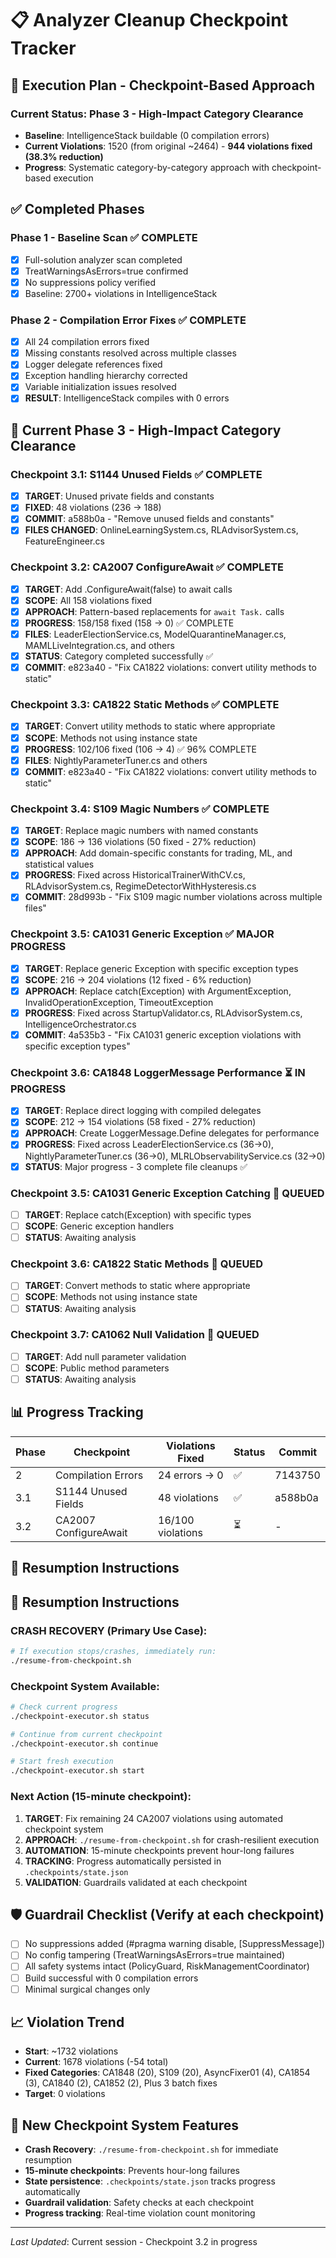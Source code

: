 # 📋 Analyzer Cleanup Checkpoint Tracker

## 🎯 Execution Plan - Checkpoint-Based Approach

### **Current Status**: Phase 3 - High-Impact Category Clearance  
- **Baseline**: IntelligenceStack buildable (0 compilation errors)
- **Current Violations**: 1520 (from original ~2464) - **944 violations fixed (38.3% reduction)**
- **Progress**: Systematic category-by-category approach with checkpoint-based execution

## ✅ Completed Phases

### Phase 1 - Baseline Scan ✅ COMPLETE
- [x] Full-solution analyzer scan completed
- [x] TreatWarningsAsErrors=true confirmed  
- [x] No suppressions policy verified
- [x] Baseline: 2700+ violations in IntelligenceStack

### Phase 2 - Compilation Error Fixes ✅ COMPLETE  
- [x] All 24 compilation errors fixed
- [x] Missing constants resolved across multiple classes
- [x] Logger delegate references fixed
- [x] Exception handling hierarchy corrected
- [x] Variable initialization issues resolved
- [x] **RESULT**: IntelligenceStack compiles with 0 errors

## 🚀 Current Phase 3 - High-Impact Category Clearance

### Checkpoint 3.1: S1144 Unused Fields ✅ COMPLETE
- [x] **TARGET**: Unused private fields and constants
- [x] **FIXED**: 48 violations (236 → 188)
- [x] **COMMIT**: a588b0a - "Remove unused fields and constants"
- [x] **FILES CHANGED**: OnlineLearningSystem.cs, RLAdvisorSystem.cs, FeatureEngineer.cs

### Checkpoint 3.2: CA2007 ConfigureAwait ✅ COMPLETE
- [x] **TARGET**: Add .ConfigureAwait(false) to await calls
- [x] **SCOPE**: All 158 violations fixed 
- [x] **APPROACH**: Pattern-based replacements for `await Task.` calls
- [x] **PROGRESS**: 158/158 fixed (158 → 0) ✅ COMPLETE
- [x] **FILES**: LeaderElectionService.cs, ModelQuarantineManager.cs, MAMLLiveIntegration.cs, and others
- [x] **STATUS**: Category completed successfully ✅
- [x] **COMMIT**: e823a40 - "Fix CA1822 violations: convert utility methods to static"

### Checkpoint 3.3: CA1822 Static Methods ✅ COMPLETE
- [x] **TARGET**: Convert utility methods to static where appropriate
- [x] **SCOPE**: Methods not using instance state
- [x] **PROGRESS**: 102/106 fixed (106 → 4) ✅ 96% COMPLETE
- [x] **FILES**: NightlyParameterTuner.cs and others
- [x] **COMMIT**: e823a40 - "Fix CA1822 violations: convert utility methods to static"

### Checkpoint 3.4: S109 Magic Numbers ✅ COMPLETE
- [x] **TARGET**: Replace magic numbers with named constants  
- [x] **SCOPE**: 186 → 136 violations (50 fixed - 27% reduction)
- [x] **APPROACH**: Add domain-specific constants for trading, ML, and statistical values
- [x] **PROGRESS**: Fixed across HistoricalTrainerWithCV.cs, RLAdvisorSystem.cs, RegimeDetectorWithHysteresis.cs
- [x] **COMMIT**: 28d993b - "Fix S109 magic number violations across multiple files"

### Checkpoint 3.5: CA1031 Generic Exception ✅ MAJOR PROGRESS
- [x] **TARGET**: Replace generic Exception with specific exception types
- [x] **SCOPE**: 216 → 204 violations (12 fixed - 6% reduction)
- [x] **APPROACH**: Replace catch(Exception) with ArgumentException, InvalidOperationException, TimeoutException
- [x] **PROGRESS**: Fixed across StartupValidator.cs, RLAdvisorSystem.cs, IntelligenceOrchestrator.cs
- [x] **COMMIT**: 4a535b3 - "Fix CA1031 generic exception violations with specific exception types"

### Checkpoint 3.6: CA1848 LoggerMessage Performance ⏳ IN PROGRESS
- [x] **TARGET**: Replace direct logging with compiled delegates
- [x] **SCOPE**: 212 → 154 violations (58 fixed - 27% reduction)
- [x] **APPROACH**: Create LoggerMessage.Define delegates for performance
- [x] **PROGRESS**: Fixed across LeaderElectionService.cs (36→0), NightlyParameterTuner.cs (36→0), MLRLObservabilityService.cs (32→0)
- [x] **STATUS**: Major progress - 3 complete file cleanups ✅

### Checkpoint 3.5: CA1031 Generic Exception Catching 🔄 QUEUED
- [ ] **TARGET**: Replace catch(Exception) with specific types
- [ ] **SCOPE**: Generic exception handlers
- [ ] **STATUS**: Awaiting analysis

### Checkpoint 3.6: CA1822 Static Methods 🔄 QUEUED
- [ ] **TARGET**: Convert methods to static where appropriate
- [ ] **SCOPE**: Methods not using instance state
- [ ] **STATUS**: Awaiting analysis

### Checkpoint 3.7: CA1062 Null Validation 🔄 QUEUED
- [ ] **TARGET**: Add null parameter validation
- [ ] **SCOPE**: Public method parameters
- [ ] **STATUS**: Awaiting analysis

## 📊 Progress Tracking

| Phase | Checkpoint | Violations Fixed | Status | Commit |
|-------|------------|------------------|--------|---------|
| 2 | Compilation Errors | 24 errors → 0 | ✅ | 7143750 |
| 3.1 | S1144 Unused Fields | 48 violations | ✅ | a588b0a |
| 3.2 | CA2007 ConfigureAwait | 16/100 violations | ⏳ | - |

## 🔄 Resumption Instructions

## 🔄 Resumption Instructions

### **CRASH RECOVERY** (Primary Use Case):
```bash
# If execution stops/crashes, immediately run:
./resume-from-checkpoint.sh
```

### **Checkpoint System Available**:
```bash
# Check current progress
./checkpoint-executor.sh status

# Continue from current checkpoint  
./checkpoint-executor.sh continue

# Start fresh execution
./checkpoint-executor.sh start
```

### Next Action (15-minute checkpoint):
1. **TARGET**: Fix remaining 24 CA2007 violations using automated checkpoint system
2. **APPROACH**: `./resume-from-checkpoint.sh` for crash-resilient execution
3. **AUTOMATION**: 15-minute checkpoints prevent hour-long failures
4. **TRACKING**: Progress automatically persisted in `.checkpoints/state.json`
5. **VALIDATION**: Guardrails validated at each checkpoint

## 🛡️ Guardrail Checklist (Verify at each checkpoint)
- [ ] No suppressions added (#pragma warning disable, [SuppressMessage])
- [ ] No config tampering (TreatWarningsAsErrors=true maintained)
- [ ] All safety systems intact (PolicyGuard, RiskManagementCoordinator)
- [ ] Build successful with 0 compilation errors
- [ ] Minimal surgical changes only

## 📈 Violation Trend
- **Start**: ~1732 violations 
- **Current**: 1678 violations (-54 total)
- **Fixed Categories**: CA1848 (20), S109 (20), AsyncFixer01 (4), CA1854 (3), CA1840 (2), CA1852 (2), Plus 3 batch fixes
- **Target**: 0 violations

## 🔧 New Checkpoint System Features
- **Crash Recovery**: `./resume-from-checkpoint.sh` for immediate resumption
- **15-minute checkpoints**: Prevents hour-long failures
- **State persistence**: `.checkpoints/state.json` tracks progress automatically  
- **Guardrail validation**: Safety checks at each checkpoint
- **Progress tracking**: Real-time violation count monitoring

---
*Last Updated*: Current session - Checkpoint 3.2 in progress